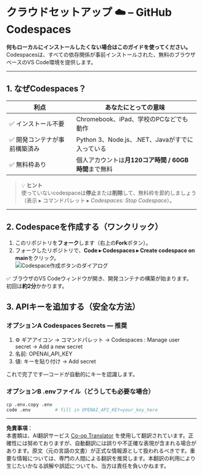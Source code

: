 <!--
CO_OP_TRANSLATOR_METADATA:
{
  "original_hash": "be9cef0460b3696ed5d8f6f8d2f64d45",
  "translation_date": "2025-08-26T15:04:11+00:00",
  "source_file": "00-course-setup/01-setup-cloud.md",
  "language_code": "ja"
}
-->
# クラウドセットアップ ☁️ – GitHub Codespaces

**何もローカルにインストールしたくない場合はこのガイドを使ってください。**  
Codespacesは、すべての依存関係が事前インストールされた、無料のブラウザベースのVS Code環境を提供します。

---

## 1. なぜCodespaces？

| 利点 | あなたにとっての意味 |
|------|----------------------|
| ✅ インストール不要 | Chromebook、iPad、学校のPCなどでも動作 |
| ✅ 開発コンテナが事前構築済み | Python 3、Node.js、.NET、Javaがすでに入っている |
| ✅ 無料枠あり | 個人アカウントは**月120コア時間 / 60GB時間**まで無料 |

> 💡 **ヒント**  
> 使っていないcodespaceは**停止**または**削除**して、無料枠を節約しましょう  
> （表示 ▸ コマンドパレット ▸ *Codespaces: Stop Codespace*）。

---

## 2. Codespaceを作成する（ワンクリック）

1. このリポジトリを**フォーク**します（右上の**Fork**ボタン）。  
2. フォークしたリポジトリで、**Code ▸ Codespaces ▸ Create codespace on main**をクリック。  
   ![Codespace作成ボタンのダイアログ](../../../00-course-setup/images/who-will-pay.webp)

✅ ブラウザのVS Codeウィンドウが開き、開発コンテナの構築が始まります。  
初回は**約2分**かかります。

## 3. APIキーを追加する（安全な方法）

### オプションA Codespaces Secrets — 推奨

1. ⚙️ ギアアイコン -> コマンドパレット -> Codespaces : Manage user secret -> Add a new secret
2. 名前: OPENAI_API_KEY
3. 値: キーを貼り付け → Add secret

これで完了です—コードが自動的にキーを認識します。

### オプションB .envファイル（どうしても必要な場合）

```bash
cp .env.copy .env
code .env         # fill in OPENAI_API_KEY=your_key_here
```

---

**免責事項**：  
本書類は、AI翻訳サービス [Co-op Translator](https://github.com/Azure/co-op-translator) を使用して翻訳されています。正確性には努めておりますが、自動翻訳には誤りや不正確な表現が含まれる場合があります。原文（元の言語の文書）が正式な情報源として扱われるべきです。重要な情報については、専門の人間による翻訳を推奨します。本翻訳の利用により生じたいかなる誤解や誤認についても、当方は責任を負いかねます。